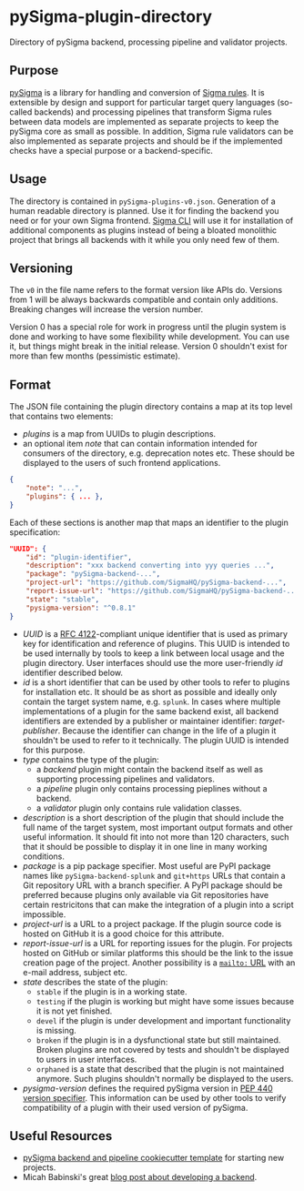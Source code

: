 # pySigma-plugin-directory
Directory of pySigma backend, processing pipeline and validator projects.

## Purpose

[pySigma](https://github.com/SigmaHQ/pySigma) is a library for handling and conversion of [Sigma
rules](https://github.com/SigmaHQ/sigma). It is extensible by design and support for particular target query languages
(so-called backends) and processing pipelines that transform Sigma rules between data models are implemented as separate
projects to keep the pySigma core as small as possible. In addition, Sigma rule validators can be also implemented as
separate projects and should be if the implemented checks have a special purpose or a backend-specific.

## Usage

The directory is contained in `pySigma-plugins-v0.json`. Generation of a human readable directory is planned. Use it for
finding the backend you need or for your own Sigma frontend. [Sigma CLI](https://github.com/SigmaHQ/sigma-cli) will use
it for installation of additional components as plugins instead of being a bloated monolithic project that brings all
backends with it while you only need few of them.

## Versioning

The `v0` in the file name refers to the format version like APIs do. Versions from 1 will be always backwards compatible and
contain only additions. Breaking changes will increase the version number.

Version 0 has a special role for work in progress until the plugin system is done and working to have some flexibility
while development. You can use it, but things might break in the initial release. Version 0 shouldn't exist for more
than few months (pessimistic estimate).

## Format

The JSON file containing the plugin directory contains a map at its top level that contains two elements:

* *plugins* is a map from UUIDs to plugin descriptions.
* an optional item *note* that can contain information intended for consumers of the directory, e.g. deprecation notes
  etc. These should be displayed to the users of such frontend applications.

```json
{
    "note": "...",
    "plugins": { ... },
}
```

Each of these sections is another map that maps an identifier to the plugin specification:

```json
"UUID": {
    "id": "plugin-identifier",
    "description": "xxx backend converting into yyy queries ...",
    "package": "pySigma-backend-...",
    "project-url": "https://github.com/SigmaHQ/pySigma-backend-...",
    "report-issue-url": "https://github.com/SigmaHQ/pySigma-backend-.../issues/new",
    "state": "stable",
    "pysigma-version": "^0.8.1"
}
```

* *UUID* is a [RFC 4122](https://www.rfc-editor.org/rfc/rfc4122)-compliant unique identifier that is used as primary key
  for identification and reference of plugins. This UUID is intended to be used internally by tools to keep a link
  between local usage and the plugin directory. User interfaces should use the more user-friendly *id* identifier
  described below.
* *id* is a short identifier that can be used by other tools to refer to plugins for installation etc. It
  should be as short as possible and ideally only contain the target system name, e.g. `splunk`. In cases where multiple
  implementations of a plugin for the same backend exist, all backend identifiers are extended by a publisher or
  maintainer identifier: *target-publisher*. Because the identifier can change in the life of a plugin it shouldn't be
  used to refer to it technically. The plugin UUID is intended for this purpose.
* *type* contains the type of the plugin:
  * a *backend* plugin might contain the backend itself as well as supporting processing pipelines and validators.
  * a *pipeline* plugin only contains processing pieplines without a backend.
  * a *validator* plugin only contains rule validation classes.
* *description* is a short description of the plugin that should include the full name of the target system, most
  important output formats and other useful information. It should fit into not more than 120 characters, such that it
  should be possible to display it in one line in many working conditions.
* *package* is a pip package specifier. Most useful are PyPI package names like `pySigma-backend-splunk` and `git+https`
  URLs that contain a Git repository URL with a branch specifier. A PyPI package should be preferred because plugins
  only available via Git repositories have certain restricitons that can make the integration of a plugin into a script
  impossible.
* *project-url* is a URL to a project package. If the plugin source code is hosted on GitHub it is a good choice for
  this attribute.
* *report-issue-url* is a URL for reporting issues for the plugin. For projects hosted on GitHub or similar platforms
  this should be the link to the issue creation page of the project. Another possibility is a [`mailto:`
  URL](https://www.rfc-editor.org/rfc/rfc2368) with an e-mail address, subject etc.
* *state* describes the state of the plugin:
  * `stable` if the plugin is in a working state.
  * `testing` if the plugin is working but might have some issues because it is not yet finished.
  * `devel` if the plugin is under development and important functionality is missing.
  * `broken` if the plugin is in a dysfunctional state but still maintained. Broken plugins are not covered by tests and
    shouldn't be displayed to users in user interfaces.
  * `orphaned` is a state that described that the plugin is not maintained anymore. Such plugins shouldn't normally
    be displayed to the users.
* *pysigma-version* defines the required pySigma version in [PEP 440 version
  specifier](https://peps.python.org/pep-0440/#version-specifiers). This information can be used by other tools to
  verify compatibility of a plugin with their used version of pySigma.

## Useful Resources

* [pySigma backend and pipeline cookiecutter template](https://github.com/SigmaHQ/cookiecutter-pySigma-backend/) for
  starting new projects.
* Micah Babinski's great [blog post about developing a backend](https://micahbabinski.medium.com/creating-a-sigma-backend-for-fun-and-no-profit-ed16d20da142).